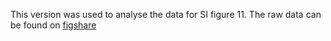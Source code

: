 
This version was used to analyse the data for SI figure 11. The raw data can be found on [figshare]()
